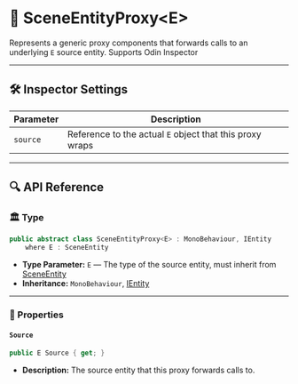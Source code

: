 # 🧩 SceneEntityProxy&lt;E&gt;

Represents a generic proxy components that forwards calls to an underlying <code>E</code> source
entity.  Supports Odin Inspector

---

## 🛠 Inspector Settings

| Parameter | Description                                              |
|-----------|----------------------------------------------------------|
| `source`  | Reference to the actual `E` object that this proxy wraps |

---

## 🔍 API Reference

### 🏛️ Type <div id="-type"></div>

```csharp
public abstract class SceneEntityProxy<E> : MonoBehaviour, IEntity
    where E : SceneEntity
```

- **Type Parameter:** `E` — The type of the source entity, must inherit from [SceneEntity](SceneEntity.md)
- **Inheritance:** `MonoBehaviour`, [IEntity](IEntity.md)

---

### 🔑 Properties

#### `Source`

```csharp
public E Source { get; }
```

- **Description:** The source entity that this proxy forwards calls to.